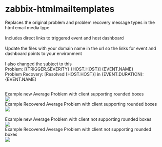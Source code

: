 # zabbix-htmlmailtemplates
Replaces the original problem and problem recovery message types in the html email media type<br>
<br>
Includes direct links to triggered event and host dashboard<br>
<br>
Update the files with your domain name in the url so the links for event and dashboard points to your environment<br>
<br>
I also changed the subject to this<br>
Problem: [{TRIGGER.SEVERITY} {HOST.HOST}] {EVENT.NAME}<br>
Problem Recovery: [Resolved {HOST.HOST}] in {EVENT.DURATION}: {EVENT.NAME}<br>
<br>

Example new Average Problem with client supporting rounded boxes<br>
<img src="https://github.com/maand75/zabbix-htmlmailtemplates/blob/main/Problem_Rounded.png"><br>
Example Recovered Average Problem with client supporting rounded boxes<br>
<img src="https://github.com/maand75/zabbix-htmlmailtemplates/blob/main/Problem_Recovery_Rounded.png"><br>
<br>
Example new Average Problem with client not supporting rounded boxes<br>
<img src="https://github.com/maand75/zabbix-htmlmailtemplates/blob/main/Problem.png"><br>
Example Recovered Average Problem with client not supporting rounded boxes<br>
<img src="https://github.com/maand75/zabbix-htmlmailtemplates/blob/main/Problem_Recovery.png"><br>
